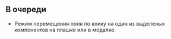 ## В очереди

- Режим перемещения поля по клику на один из выделеных компонентов на плашке или в модалке.

